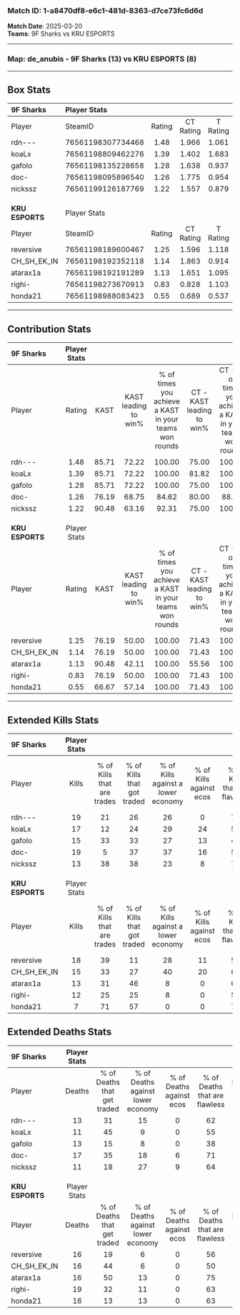 ### Match ID: 1-a8470df8-e6c1-481d-8363-d7ce73fc6d6d  
**Match Date**: 2025-03-20  
**Teams**: 9F Sharks vs KRU ESPORTS  

---  

### **Map**: de_anubis - 9F Sharks (13) vs KRU ESPORTS (8)  
---  

## Box Stats  

| **9F Sharks**   | Player Stats      |        |           |          |       |      |       |         |        |      |     |
| :- | :- | :-: | :-: | :-: | :-: | :-: | :-: | :-: | :-: | :-: | :-: |
| Player          | SteamID           | Rating | CT Rating | T Rating | KAST  | ADR  | Kills | Assists | Deaths | K/D  | HS% |
| rdn---          | 76561198307734468 |  1.48  |   1.966   |  1.061   | 85.71 | 94.7 |  19   |    7    |   13   | 1.46 | 47  |
| koaLx           | 76561198809462276 |  1.39  |   1.402   |  1.683   | 85.71 | 80.5 |  17   |    6    |   11   | 1.55 | 47  |
| gafolo          | 76561198135228658 |  1.28  |   1.638   |  0.937   | 85.71 | 87.9 |  15   |    6    |   13   | 1.15 | 53  |
| doc-            | 76561198095896540 |  1.26  |   1.775   |  0.954   | 76.19 | 84.0 |  19   |    5    |   17   | 1.12 | 47  |
| nickssz         | 76561199126187769 |  1.22  |   1.557   |  0.879   | 90.48 | 65.4 |  13   |    6    |   11   | 1.18 | 23  |
|                 |                   |        |           |          |       |      |       |         |        |      |     |
|                 |                   |        |           |          |       |      |       |         |        |      |     |
|                 |                   |        |           |          |       |      |       |         |        |      |     |
| **KRU ESPORTS** | Player Stats      |        |           |          |       |      |       |         |        |      |     |
| Player          | SteamID           | Rating | CT Rating | T Rating | KAST  | ADR  | Kills | Assists | Deaths | K/D  | HS% |
| reversive       | 76561198189600467 |  1.25  |   1.596   |  1.118   | 76.19 | 81.6 |  18   |    7    |   16   | 1.13 | 38  |
| CH_SH_EK_IN     | 76561198192352118 |  1.14  |   1.863   |  0.914   | 76.19 | 84.0 |  15   |    9    |   16   | 0.94 | 53  |
| atarax1a        | 76561198192191289 |  1.13  |   1.651   |  1.095   | 90.48 | 79.2 |  13   |    5    |   16   | 0.81 | 23  |
| righi-          | 76561198273670913 |  0.83  |   0.828   |  1.103   | 76.19 | 60.6 |  12   |    2    |   19   | 0.63 | 50  |
| honda21         | 76561198988083423 |  0.55  |   0.689   |  0.537   | 66.67 | 35.0 |   7   |    2    |   16   | 0.44 | 71  |
---  

## Contribution Stats  

| **9F Sharks**   | Player Stats |       |                      |                                                        |                           |                                                             |                          |                                                            |
| :- | :-: | :-: | :-: | :-: | :-: | :-: | :-: | :-: |
| Player          |    Rating    | KAST  | KAST leading to win% | % of times you achieve a KAST in your teams won rounds | CT - KAST leading to win% | CT - % of times you achieve a KAST in your teams won rounds | T - KAST leading to win% | T - % of times you achieve a KAST in your teams won rounds |
| rdn---          |     1.48     | 85.71 |        72.22         |                         100.00                         |           75.00           |                           100.00                            |          66.67           |                           100.00                           |
| koaLx           |     1.39     | 85.71 |        72.22         |                         100.00                         |           81.82           |                           100.00                            |          57.14           |                           100.00                           |
| gafolo          |     1.28     | 85.71 |        72.22         |                         100.00                         |           75.00           |                           100.00                            |          66.67           |                           100.00                           |
| doc-            |     1.26     | 76.19 |        68.75         |                         84.62                          |           80.00           |                            88.89                            |          50.00           |                           75.00                            |
| nickssz         |     1.22     | 90.48 |        63.16         |                         92.31                          |           75.00           |                           100.00                            |          42.86           |                           75.00                            |
|                 |              |       |                      |                                                        |                           |                                                             |                          |                                                            |
|                 |              |       |                      |                                                        |                           |                                                             |                          |                                                            |
|                 |              |       |                      |                                                        |                           |                                                             |                          |                                                            |
| **KRU ESPORTS** | Player Stats |       |                      |                                                        |                           |                                                             |                          |                                                            |
| Player          |    Rating    | KAST  | KAST leading to win% | % of times you achieve a KAST in your teams won rounds | CT - KAST leading to win% | CT - % of times you achieve a KAST in your teams won rounds | T - KAST leading to win% | T - % of times you achieve a KAST in your teams won rounds |
| reversive       |     1.25     | 76.19 |        50.00         |                         100.00                         |           71.43           |                           100.00                            |          33.33           |                           100.00                           |
| CH_SH_EK_IN     |     1.14     | 76.19 |        50.00         |                         100.00                         |           71.43           |                           100.00                            |          33.33           |                           100.00                           |
| atarax1a        |     1.13     | 90.48 |        42.11         |                         100.00                         |           55.56           |                           100.00                            |          30.00           |                           100.00                           |
| righi-          |     0.83     | 76.19 |        50.00         |                         100.00                         |           71.43           |                           100.00                            |          33.33           |                           100.00                           |
| honda21         |     0.55     | 66.67 |        57.14         |                         100.00                         |           71.43           |                           100.00                            |          42.86           |                           100.00                           |
---  

## Extended Kills Stats  

| **9F Sharks**   | Player Stats |                            |                            |                                    |                         |                              |                                 |                                       |                    |           |
| :- | :-: | :-: | :-: | :-: | :-: | :-: | :-: | :-: | :-: | :-: |
| Player          |    Kills     | % of Kills that are trades | % of Kills that got traded | % of Kills against a lower economy | % of Kills against ecos | % of Kills that are flawless | % of Kills that are close duels | % of Kills that are assisted by flash | Pistol Round Kills | AWP Kills |
| rdn---          |      19      |             21             |             26             |                 26                 |            0            |              74              |                5                |                   0                   |         0          |     5     |
| koaLx           |      17      |             12             |             24             |                 29                 |           24            |              53              |                6                |                   0                   |         1          |     2     |
| gafolo          |      15      |             33             |             33             |                 27                 |           13            |              47              |                7                |                   0                   |         0          |     3     |
| doc-            |      19      |             5              |             37             |                 37                 |           16            |              58              |               16                |                  11                   |         0          |     0     |
| nickssz         |      13      |             38             |             38             |                 23                 |            8            |              77              |                0                |                   0                   |         9          |     0     |
|                 |              |                            |                            |                                    |                         |                              |                                 |                                       |                    |           |
|                 |              |                            |                            |                                    |                         |                              |                                 |                                       |                    |           |
|                 |              |                            |                            |                                    |                         |                              |                                 |                                       |                    |           |
| **KRU ESPORTS** | Player Stats |                            |                            |                                    |                         |                              |                                 |                                       |                    |           |
| Player          |    Kills     | % of Kills that are trades | % of Kills that got traded | % of Kills against a lower economy | % of Kills against ecos | % of Kills that are flawless | % of Kills that are close duels | % of Kills that are assisted by flash | Pistol Round Kills | AWP Kills |
| reversive       |      18      |             39             |             11             |                 28                 |           11            |              50              |                0                |                   0                   |         0          |     1     |
| CH_SH_EK_IN     |      15      |             33             |             27             |                 40                 |           20            |              60              |                7                |                   7                   |         0          |     2     |
| atarax1a        |      13      |             31             |             46             |                 8                  |            0            |              69              |                8                |                   0                   |         4          |     1     |
| righi-          |      12      |             25             |             25             |                 8                  |            0            |              50              |               17                |                   0                   |         0          |     1     |
| honda21         |      7       |             71             |             57             |                 0                  |            0            |              71              |               14                |                   0                   |         0          |     1     |
## Extended Deaths Stats  

| **9F Sharks**   | Player Stats |                             |                                   |                          |                               |                            |                           |               |
| :- | :-: | :-: | :-: | :-: | :-: | :-: | :-: | :-: |
| Player          |    Deaths    | % of Deaths that get traded | % of Deaths against lower economy | % of Deaths against ecos | % of Deaths that are flawless | % of Deaths that are close | % of Deaths while blinded | Deaths to AWP |
| rdn---          |      13      |             31              |                15                 |            0             |              62               |             15             |             0             |       2       |
| koaLx           |      11      |             45              |                 9                 |            0             |              55               |             0              |             0             |       0       |
| gafolo          |      13      |             15              |                 8                 |            0             |              38               |             15             |             8             |       0       |
| doc-            |      17      |             35              |                18                 |            6             |              71               |             6              |             0             |       1       |
| nickssz         |      11      |             18              |                27                 |            9             |              64               |             0              |             0             |       1       |
|                 |              |                             |                                   |                          |                               |                            |                           |               |
|                 |              |                             |                                   |                          |                               |                            |                           |               |
|                 |              |                             |                                   |                          |                               |                            |                           |               |
| **KRU ESPORTS** | Player Stats |                             |                                   |                          |                               |                            |                           |               |
| Player          |    Deaths    | % of Deaths that get traded | % of Deaths against lower economy | % of Deaths against ecos | % of Deaths that are flawless | % of Deaths that are close | % of Deaths while blinded | Deaths to AWP |
| reversive       |      16      |             19              |                 6                 |            0             |              56               |             6              |            13             |       2       |
| CH_SH_EK_IN     |      16      |             44              |                 6                 |            0             |              50               |             13             |             0             |       3       |
| atarax1a        |      16      |             50              |                13                 |            0             |              75               |             6              |             0             |       2       |
| righi-          |      19      |             32              |                11                 |            0             |              63               |             5              |             0             |       1       |
| honda21         |      16      |             13              |                13                 |            0             |              63               |             6              |             0             |       2       |
